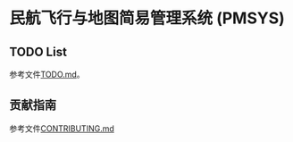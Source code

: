 # 民航飞行与地图简易管理系统 (PMSYS)

## TODO List

参考文件[TODO.md](TODO.md)。

## 贡献指南
参考文件[CONTRIBUTING.md](CONTRIBUTING.md)
